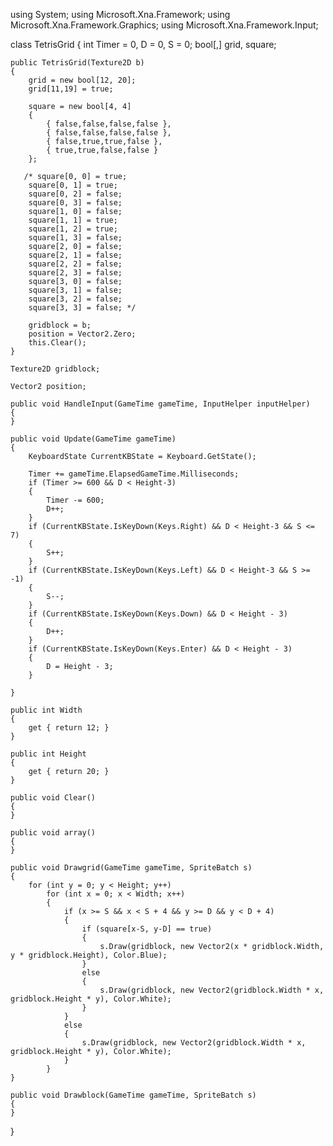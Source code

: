 using System;
using Microsoft.Xna.Framework;
using Microsoft.Xna.Framework.Graphics;
using Microsoft.Xna.Framework.Input;

class TetrisGrid
{
    int Timer = 0, D = 0, S = 0;
    bool[,] grid, square;

    public TetrisGrid(Texture2D b)
    {
        grid = new bool[12, 20];
        grid[11,19] = true;

        square = new bool[4, 4]
        {
            { false,false,false,false },
            { false,false,false,false },
            { false,true,true,false },
            { true,true,false,false }
        };

       /* square[0, 0] = true;
        square[0, 1] = true;
        square[0, 2] = false;
        square[0, 3] = false;
        square[1, 0] = false;
        square[1, 1] = true;
        square[1, 2] = true;
        square[1, 3] = false;
        square[2, 0] = false;
        square[2, 1] = false;
        square[2, 2] = false;
        square[2, 3] = false;
        square[3, 0] = false;
        square[3, 1] = false;
        square[3, 2] = false;
        square[3, 3] = false; */

        gridblock = b;
        position = Vector2.Zero;
        this.Clear();
    }

    Texture2D gridblock;

    Vector2 position;

    public void HandleInput(GameTime gameTime, InputHelper inputHelper)
    {
    }

    public void Update(GameTime gameTime)
    {
        KeyboardState CurrentKBState = Keyboard.GetState();

        Timer += gameTime.ElapsedGameTime.Milliseconds;
        if (Timer >= 600 && D < Height-3)
        {
            Timer -= 600;
            D++;
        } 
        if (CurrentKBState.IsKeyDown(Keys.Right) && D < Height-3 && S <= 7)
        {
            S++;
        }
        if (CurrentKBState.IsKeyDown(Keys.Left) && D < Height-3 && S >= -1)
        {
            S--;
        }
        if (CurrentKBState.IsKeyDown(Keys.Down) && D < Height - 3)
        {
            D++;
        }
        if (CurrentKBState.IsKeyDown(Keys.Enter) && D < Height - 3)
        {
            D = Height - 3;
        }

    }

    public int Width
    {
        get { return 12; }
    }

    public int Height
    {
        get { return 20; }
    }

    public void Clear()
    {
    }

    public void array()
    {
    } 

    public void Drawgrid(GameTime gameTime, SpriteBatch s)
    {
        for (int y = 0; y < Height; y++)
            for (int x = 0; x < Width; x++)
            {
                if (x >= S && x < S + 4 && y >= D && y < D + 4)
                {
                    if (square[x-S, y-D] == true)
                    {
                        s.Draw(gridblock, new Vector2(x * gridblock.Width, y * gridblock.Height), Color.Blue);
                    }
                    else
                    {
                        s.Draw(gridblock, new Vector2(gridblock.Width * x, gridblock.Height * y), Color.White);
                    }
                }
                else
                {
                    s.Draw(gridblock, new Vector2(gridblock.Width * x, gridblock.Height * y), Color.White);
                }
            }
    }

    public void Drawblock(GameTime gameTime, SpriteBatch s)
    {
    }
}

